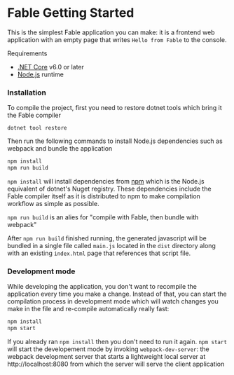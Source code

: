 # Fable Getting Started

This is the simplest Fable application you can make: it is a frontend web application with an empty page that writes `Hello from Fable` to the console.

Requirements

 - [.NET Core](https://dotnet.microsoft.com/en-us/download) v6.0 or later
 - [Node.js](https://nodejs.org/en/) runtime

### Installation

To compile the project, first you need to restore dotnet tools which bring it the Fable compiler
```
dotnet tool restore
```

Then run the following commands to install Node.js dependencies such as webpack and bundle the application

```bash
npm install
npm run build
```
`npm install` will install dependencies from [npm](https://www.npmjs.com/) which is the Node.js equivalent of dotnet's Nuget registry. These dependencies include the Fable compiler itself as it is distributed to npm to make compilation workflow as simple as possible.

`npm run build` is an alies for "compile with Fable, then bundle with webpack" 

After `npm run build` finished running, the generated javascript will be bundled in a single file called `main.js` located in the `dist` directory along with an existing `index.html` page that references that script file.

### Development mode

While developing the application, you don't want to recompile the application every time you make a change. Instead of that, you can start the compilation process in development mode which will watch changes you make in the file and re-compile automatically really fast:
```bash
npm install
npm start
```

If you already ran `npm install` then you don't need to run it again. `npm start` will start the developement mode by invoking `webpack-dev-server`: the webpack development server that starts a lightweight local server at http://localhost:8080 from which the server will serve the client application

